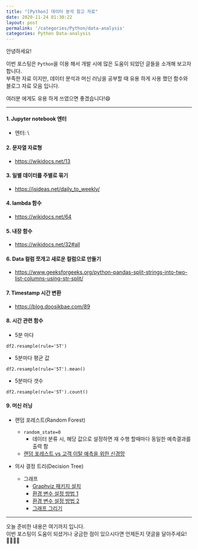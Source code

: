 ```yaml
---
title: "[Python] 데이터 분석 참고 자료"
date: 2020-11-24 01:30:22
layout: post
permalink: '/categories/Python/data-analysis'
categories: Python Data-analysis
---
```


안녕하세요!

이번 포스팅은 `Python`을 이용 해서 개발 시에 많은 도움이 되었던 글들을 소개해 보고자 합니다.  
부족한 자료 이지만, 데이터 분석과 머신 러닝을 공부할 때 유용 하게 사용 했던 함수와 블로그 자료 모음 입니다.  

여러분 에게도 유용 하게 쓰였으면 좋겠습니다!😄

-----
#### 1. Jupyter notebook 엔터
- 엔터: \

#### 2. 문자열 자료형
- https://wikidocs.net/13

#### 3. 일별 데이터를 주별로 묶기
- https://jsideas.net/daily_to_weekly/

#### 4. lambda 함수
- https://wikidocs.net/64

#### 5. 내장 함수
- https://wikidocs.net/32#all

#### 6. Data 컬럼 쪼개고 새로운 컬럼으로 만들기
- https://www.geeksforgeeks.org/python-pandas-split-strings-into-two-list-columns-using-str-split/

#### 7. Timestamp 시간 변환
- https://blog.doosikbae.com/89

#### 8. 시간 관련 함수
- 5분 마다
```
df2.resample(rule='5T')
```

- 5분마다 평균 값
```
df2.resample(rule='5T').mean()
```

- 5분마다 갯수
```
df2.resample(rule='5T').count()
```

#### 9. 머신 러닝
- 랜덤 포레스트(Random Forest)
  - ``` random_state=0 ``` 
     - 데이터 분류 시, 해당 값으로 설정하면 재 수행 할때마다 동일한 예측결과를 출력 함
  - [랜덤 포레스트 vs 고객 이탈 예측을 위한 신경망](https://towardsdatascience.com/random-forest-vs-neural-networks-for-predicting-customer-churn-691666c7431e)
  
- 의사 결정 트리(Decision Tree)
  - 그래프
    - [Graphviz 패키지 설치](https://graphviz.org/download/)
    - [환경 변수 설정 방법 1](https://stackoverflow.com/questions/35064304/runtimeerror-make-sure-the-graphviz-executables-are-on-your-systems-path-aft)
    - [환경 변수 설정 방법 2](https://datascience.stackexchange.com/questions/37428/graphviz-not-working-when-imported-inside-pydotplus-graphvizs-executables-not)
    - [그래프 그리기](https://pythonprogramminglanguage.com/decision-tree-visual-example/)
     
-----


오늘 준비한 내용은 여기까지 입니다.  
이번 포스팅이 도움이 되셨거나 궁금한 점이 있으시다면 언제든지 댓글을 달아주세요!🙋🏻‍♀️💡
